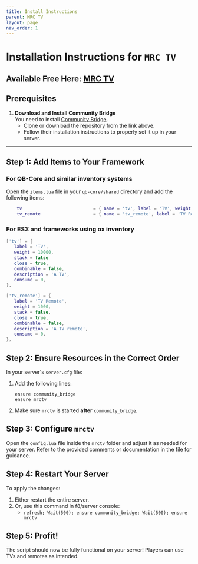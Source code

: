 ```yaml
---
title: Install Instructions
parent: MRC TV
layout: page
nav_order: 1
---
```

# Installation Instructions for `MRC TV`

## Available Free Here: [MRC TV](https://mrcscripts.tebex.io/)

## Prerequisites
1. **Download and Install Community Bridge**  
   You need to install [Community Bridge](https://github.com/The-Order-Of-The-Sacred-Framework/community_bridge/tree/dev).  
   - Clone or download the repository from the link above.  
   - Follow their installation instructions to properly set it up in your server.

---

## Step 1: Add Items to Your Framework

### For QB-Core and similar inventory systems
Open the `items.lua` file in your `qb-core/shared` directory and add the following items:

```lua
    tv                           = { name = 'tv', label = 'TV', weight = 10000, type = 'item', image = 'tv.png', unique = true, useable = true, shouldClose = true, combinable = false, description = 'A TV' },
    tv_remote                    = { name = 'tv_remote', label = 'TV Remote', weight = 1000, type = 'item', image = 'tv_remote.png', unique = true, useable = true, shouldClose = true, combinable = false, description = 'A TV remote' },
```

### For ESX and frameworks using ox inventory
```lua
['tv'] = {
   label = 'TV',
   weight = 10000,
   stack = false
   close = true,
   combinable = false,
   description = 'A TV',
   consume = 0,
},

['tv_remote'] = {
   label = 'TV Remote',
   weight = 1000,
   stack = false,
   close = true,
   combinable = false,
   description = 'A TV remote',
   consume = 0,
},
```


## Step 2: Ensure Resources in the Correct Order
In your server's `server.cfg` file:  
1. Add the following lines:

   ```plaintext
   ensure community_bridge
   ensure mrctv
   ```

2. Make sure `mrctv` is started **after** `community_bridge`.



## Step 3: Configure `mrctv`
Open the `config.lua` file inside the `mrctv` folder and adjust it as needed for your server. Refer to the provided comments or documentation in the file for guidance.



## Step 4: Restart Your Server
To apply the changes:  
1. Either restart the entire server.  
2. Or, use this command in f8/server console:
   - `refresh; Wait(500); ensure community_bridge; Wait(500); ensure mrctv`


## Step 5: Profit!
The script should now be fully functional on your server! Players can use TVs and remotes as intended.
